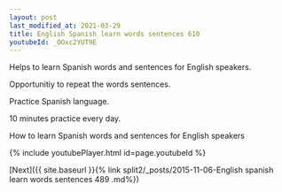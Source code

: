 ```yaml
---
layout: post
last_modified_at: 2021-03-29
title: English Spanish learn words sentences 610 
youtubeId: _OOxc2YUT9E
---
```

 
 
Helps to learn Spanish words and sentences for English speakers.

Opportunitiy to repeat the words sentences. 

Practice Spanish language. 
 
10 minutes practice every day. 
 
How to learn Spanish words and sentences for English speakers 
 
{% include youtubePlayer.html id=page.youtubeId %}
 
 
[Next]({{ site.baseurl }}{% link  split2/_posts/2015-11-06-English spanish learn words sentences 489 .md%})
 
